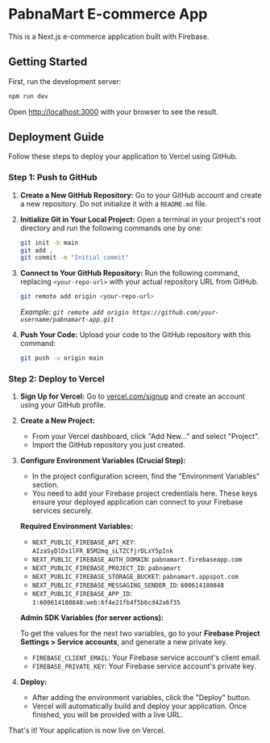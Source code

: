 # PabnaMart E-commerce App

This is a Next.js e-commerce application built with Firebase.

## Getting Started

First, run the development server:

```bash
npm run dev
```

Open [http://localhost:3000](http://localhost:3000) with your browser to see the result.

## Deployment Guide

Follow these steps to deploy your application to Vercel using GitHub.

### Step 1: Push to GitHub

1.  **Create a New GitHub Repository:**
    Go to your GitHub account and create a new repository. Do not initialize it with a `README.md` file.

2.  **Initialize Git in Your Local Project:**
    Open a terminal in your project's root directory and run the following commands one by one:
    ```bash
    git init -b main
    git add .
    git commit -m "Initial commit"
    ```

3.  **Connect to Your GitHub Repository:**
    Run the following command, replacing `<your-repo-url>` with your actual repository URL from GitHub.
    ```bash
    git remote add origin <your-repo-url>
    ```
    *Example: `git remote add origin https://github.com/your-username/pabnamart-app.git`*

4.  **Push Your Code:**
    Upload your code to the GitHub repository with this command:
    ```bash
    git push -u origin main
    ```

### Step 2: Deploy to Vercel

1.  **Sign Up for Vercel:**
    Go to [vercel.com/signup](https://vercel.com/signup) and create an account using your GitHub profile.

2.  **Create a New Project:**
    - From your Vercel dashboard, click "Add New..." and select "Project".
    - Import the GitHub repository you just created.

3.  **Configure Environment Variables (Crucial Step):**
    - In the project configuration screen, find the "Environment Variables" section.
    - You need to add your Firebase project credentials here. These keys ensure your deployed application can connect to your Firebase services securely.

    **Required Environment Variables:**
    
    *   `NEXT_PUBLIC_FIREBASE_API_KEY`: `AIzaSyDlDx1lFR_B5M2mq_sLTZCfjrDLxY5pInk`
    *   `NEXT_PUBLIC_FIREBASE_AUTH_DOMAIN`: `pabnamart.firebaseapp.com`
    *   `NEXT_PUBLIC_FIREBASE_PROJECT_ID`: `pabnamart`
    *   `NEXT_PUBLIC_FIREBASE_STORAGE_BUCKET`: `pabnamart.appspot.com`
    *   `NEXT_PUBLIC_FIREBASE_MESSAGING_SENDER_ID`: `600614180848`
    *   `NEXT_PUBLIC_FIREBASE_APP_ID`: `1:600614180848:web:6f4e21fb4f5b6cd42a6f35`
    
    **Admin SDK Variables (for server actions):**
    
    To get the values for the next two variables, go to your **Firebase Project Settings > Service accounts**, and generate a new private key.
    
    *   `FIREBASE_CLIENT_EMAIL`: Your Firebase service account's client email.
    *   `FIREBASE_PRIVATE_KEY`: Your Firebase service account's private key.

4.  **Deploy:**
    - After adding the environment variables, click the "Deploy" button.
    - Vercel will automatically build and deploy your application. Once finished, you will be provided with a live URL.

That's it! Your application is now live on Vercel.
